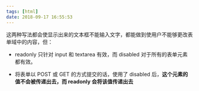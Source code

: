 ```yaml
---
tags: [html]
date: 2018-09-17 16:55:53
---
```


这两种写法都会使显示出来的文本框不能输入文字，都能做到使用户不能够更改表单域中的内容，但：

- readonly 只针对 input 和 textarea 有效，而 disabled 对于所有的表单元素都有效。

- 将表单以 POST 或 GET 的方式提交的话，使用了 disabled 后，**这个元素的值不会被传递出去，而 readonly 会将该值传递出去**
